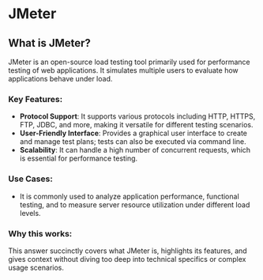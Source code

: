 # JMeter

## What is JMeter?

JMeter is an open-source load testing tool primarily used for performance testing of web applications. It simulates multiple users to evaluate how applications behave under load.

### Key Features:
- **Protocol Support**: It supports various protocols including HTTP, HTTPS, FTP, JDBC, and more, making it versatile for different testing scenarios.
- **User-Friendly Interface**: Provides a graphical user interface to create and manage test plans; tests can also be executed via command line.
- **Scalability**: It can handle a high number of concurrent requests, which is essential for performance testing.

### Use Cases:
- It is commonly used to analyze application performance, functional testing, and to measure server resource utilization under different load levels.

### Why this works: 
This answer succinctly covers what JMeter is, highlights its features, and gives context without diving too deep into technical specifics or complex usage scenarios.